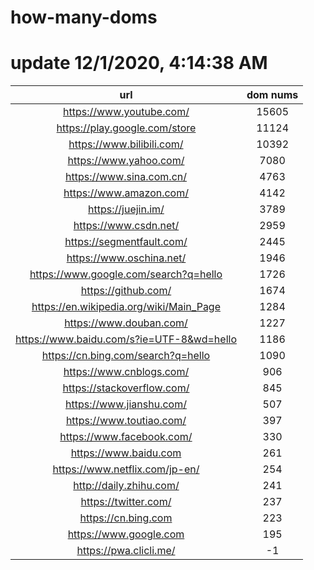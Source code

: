 # how-many-doms

# update 12/1/2020, 4:14:38 AM

url | dom nums
:-: | :-:
https://www.youtube.com/ | 15605
https://play.google.com/store | 11124
https://www.bilibili.com/ | 10392
https://www.yahoo.com/ | 7080
https://www.sina.com.cn/ | 4763
https://www.amazon.com/ | 4142
https://juejin.im/ | 3789
https://www.csdn.net/ | 2959
https://segmentfault.com/ | 2445
https://www.oschina.net/ | 1946
https://www.google.com/search?q=hello | 1726
https://github.com/ | 1674
https://en.wikipedia.org/wiki/Main_Page | 1284
https://www.douban.com/ | 1227
https://www.baidu.com/s?ie=UTF-8&wd=hello | 1186
https://cn.bing.com/search?q=hello | 1090
https://www.cnblogs.com/ | 906
https://stackoverflow.com/ | 845
https://www.jianshu.com/ | 507
https://www.toutiao.com/ | 397
https://www.facebook.com/ | 330
https://www.baidu.com | 261
https://www.netflix.com/jp-en/ | 254
http://daily.zhihu.com/ | 241
https://twitter.com/ | 237
https://cn.bing.com | 223
https://www.google.com | 195
https://pwa.clicli.me/ | -1
